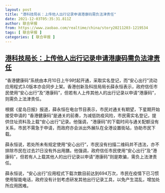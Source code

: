 ```yaml
---
layout: post
title: "港科技局长：上传他人出行记录申请港康码需负法津责任"
date: 2021-12-03T05:35:31.811Z
author: 联合早报
from: https://www.zaobao.com/realtime/china/story20211203-1219534
tags: [ 联合早报 ]
categories: [ 联合早报 ]
---
```

<!--1638528600000-->
[港科技局长：上传他人出行记录申请港康码需负法津责任](https://www.zaobao.com/realtime/china/story20211203-1219534)
------

<div>
<p>“香港健康码”系统由本月10日上午9时起开通，采取实名登记，而“安心出行”流动应用程式3.0版本亦会同步上架。香港创新及科技局局长薛永恒表示，政府信任市民使用“安心出行”及“港康码”，但若有人上传其他人的出行记录以申请“港康码”，则需负上法津责任。</p><p>根据《星岛日报》报道，薛永恒在电台节目表示，市民对通关有期望，下星期开始接受申请的 “香港健康码”是通关的前奏，为减低防疫风险，市民需实名登记，提供住址资料及上载“安心出行”记录。他强调，“港康码”的下载时间与通关配额没有关系，市民不需急于申请，而政府亦会派出外展队在全港设置街站，协助市民下载。</p><p>薛永恒说，若处所未有规定使用“安心出行”，市民没有扫描二维码并不违法，亦不排除市民在过去21日没有外出用膳。他强调，政府信任市民使用“安心出行”及“港康码”，但若有人上载其他人的出行记录以申请“港康码”则是欺骗，需负上法津责任。</p><section id="imu"><div id="dfp-ad-imu1">        </div></section><p>薛永恒说，“安心出行”应用程式下载次数目前达到694万次，市民在疫情下已习惯使用智能电话，政府没有计划考虑研发其他出行记录工具，以免产生混乱，增加处所应用困难。</p>      <div class="cx_paywall_placeholder" id="sph_cdp_40"></div>
</div>
